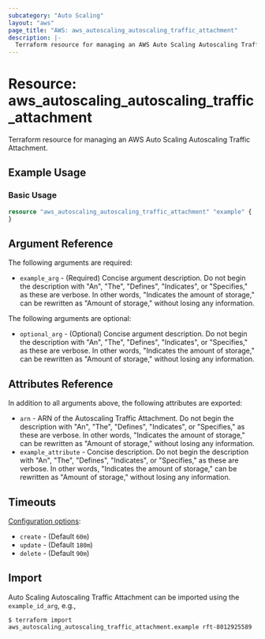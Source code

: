 ```yaml
---
subcategory: "Auto Scaling"
layout: "aws"
page_title: "AWS: aws_autoscaling_autoscaling_traffic_attachment"
description: |-
  Terraform resource for managing an AWS Auto Scaling Autoscaling Traffic Attachment.
---
```


# Resource: aws_autoscaling_autoscaling_traffic_attachment

Terraform resource for managing an AWS Auto Scaling Autoscaling Traffic Attachment.

## Example Usage

### Basic Usage

```terraform
resource "aws_autoscaling_autoscaling_traffic_attachment" "example" {
}
```

## Argument Reference

The following arguments are required:

* `example_arg` - (Required) Concise argument description. Do not begin the description with "An", "The", "Defines", "Indicates", or "Specifies," as these are verbose. In other words, "Indicates the amount of storage," can be rewritten as "Amount of storage," without losing any information.

The following arguments are optional:

* `optional_arg` - (Optional) Concise argument description. Do not begin the description with "An", "The", "Defines", "Indicates", or "Specifies," as these are verbose. In other words, "Indicates the amount of storage," can be rewritten as "Amount of storage," without losing any information.

## Attributes Reference

In addition to all arguments above, the following attributes are exported:

* `arn` - ARN of the Autoscaling Traffic Attachment. Do not begin the description with "An", "The", "Defines", "Indicates", or "Specifies," as these are verbose. In other words, "Indicates the amount of storage," can be rewritten as "Amount of storage," without losing any information.
* `example_attribute` - Concise description. Do not begin the description with "An", "The", "Defines", "Indicates", or "Specifies," as these are verbose. In other words, "Indicates the amount of storage," can be rewritten as "Amount of storage," without losing any information.

## Timeouts

[Configuration options](https://developer.hashicorp.com/terraform/language/resources/syntax#operation-timeouts):

* `create` - (Default `60m`)
* `update` - (Default `180m`)
* `delete` - (Default `90m`)

## Import

Auto Scaling Autoscaling Traffic Attachment can be imported using the `example_id_arg`, e.g.,

```
$ terraform import aws_autoscaling_autoscaling_traffic_attachment.example rft-8012925589
```
